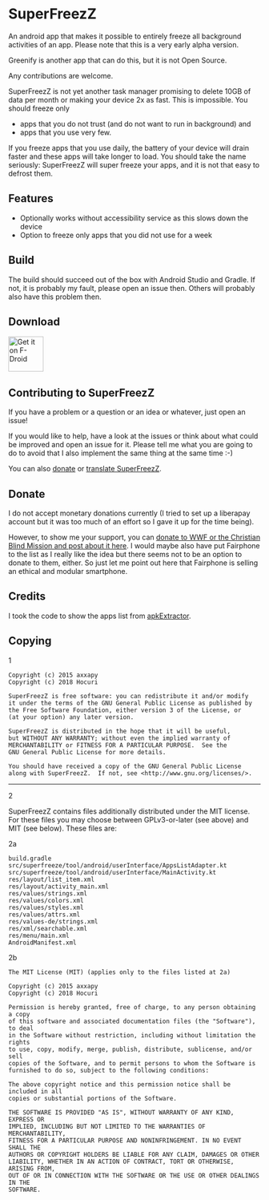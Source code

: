 SuperFreezZ
===========

An android app that makes it possible to entirely freeze all background activities of an app.
Please note that this is a very early alpha version.

Greenify is another app that can do this, but it is not Open Source.

Any contributions are welcome.

SuperFreezZ is not yet another task manager promising to delete 10GB of data per month or making your device 2x as fast. This is impossible. You should freeze only
* apps that you do not trust (and do not want to run in background) and 
* apps that you use very few.


If you freeze apps that you use daily, the battery of your device will drain faster and these apps will take longer to load. You should take the name seriously: SuperFreezZ will super freeze your apps, and it is not that easy to defrost them.

Features
--------

* Optionally works without accessibility service as this slows down the device
* Option to freeze only apps that you did not use for a week

Build
-----

The build should succeed out of the box with Android Studio and Gradle. If not, it is probably my fault, please open an issue then. Others will probably also have this problem then.

Download
--------

[<img src="https://f-droid.org/badge/get-it-on.png"
     alt="Get it on F-Droid"
     height="70">](https://f-droid.org/packages/superfreeze.tool.android/)

Contributing to SuperFreezZ
------------

If you have a problem or a question or an idea or whatever, just open an issue!

If you would like to help, have a look at the issues or think about what could be improved and open an issue for it. Please tell me what you are going to do to avoid that I also implement the same thing at the same time :-)

You can also [donate](https://gitlab.com/SuperFreezZ/SuperFreezZ/issues/18) or [translate SuperFreezZ](https://gitlab.com/SuperFreezZ/SuperFreezZ/issues/21).

Donate
------

I do not accept monetary donations currently (I tried to set up a liberapay account but it was too much of an effort so I gave it up for the time being). 

However, to show me your support, you can [donate to WWF or the Christian Blind Mission and post about it here](https://gitlab.com/SuperFreezZ/SuperFreezZ/issues/18). I would maybe also have put Fairphone to the list as I really like the idea but there seems not to be an option to donate to them, either. So just let me point out here that Fairphone is selling an ethical and modular smartphone.

Credits
-------

I took the code to show the apps list from [apkExtractor](https://f-droid.org/wiki/page/axp.tool.apkextractor).

Copying
-------

1

```
Copyright (c) 2015 axxapy
Copyright (c) 2018 Hocuri

SuperFreezZ is free software: you can redistribute it and/or modify
it under the terms of the GNU General Public License as published by
the Free Software Foundation, either version 3 of the License, or
(at your option) any later version.

SuperFreezZ is distributed in the hope that it will be useful,
but WITHOUT ANY WARRANTY; without even the implied warranty of
MERCHANTABILITY or FITNESS FOR A PARTICULAR PURPOSE.  See the
GNU General Public License for more details.

You should have received a copy of the GNU General Public License
along with SuperFreezZ.  If not, see <http://www.gnu.org/licenses/>.
```

------------------------------------------------------------------

2

SuperFreezZ contains files additionally distributed under the MIT license. For these files you may choose between GPLv3-or-later (see above) and MIT (see below). These files are:

2a

```
build.gradle
src/superfreeze/tool/android/userInterface/AppsListAdapter.kt
src/superfreeze/tool/android/userInterface/MainActivity.kt
res/layout/list_item.xml
res/layout/activity_main.xml
res/values/strings.xml
res/values/colors.xml
res/values/styles.xml
res/values/attrs.xml
res/values-de/strings.xml
res/xml/searchable.xml
res/menu/main.xml
AndroidManifest.xml
```

2b

```
The MIT License (MIT) (applies only to the files listed at 2a)

Copyright (c) 2015 axxapy
Copyright (c) 2018 Hocuri

Permission is hereby granted, free of charge, to any person obtaining a copy
of this software and associated documentation files (the "Software"), to deal
in the Software without restriction, including without limitation the rights
to use, copy, modify, merge, publish, distribute, sublicense, and/or sell
copies of the Software, and to permit persons to whom the Software is
furnished to do so, subject to the following conditions:

The above copyright notice and this permission notice shall be included in all
copies or substantial portions of the Software.

THE SOFTWARE IS PROVIDED "AS IS", WITHOUT WARRANTY OF ANY KIND, EXPRESS OR
IMPLIED, INCLUDING BUT NOT LIMITED TO THE WARRANTIES OF MERCHANTABILITY,
FITNESS FOR A PARTICULAR PURPOSE AND NONINFRINGEMENT. IN NO EVENT SHALL THE
AUTHORS OR COPYRIGHT HOLDERS BE LIABLE FOR ANY CLAIM, DAMAGES OR OTHER
LIABILITY, WHETHER IN AN ACTION OF CONTRACT, TORT OR OTHERWISE, ARISING FROM,
OUT OF OR IN CONNECTION WITH THE SOFTWARE OR THE USE OR OTHER DEALINGS IN THE
SOFTWARE.
```
